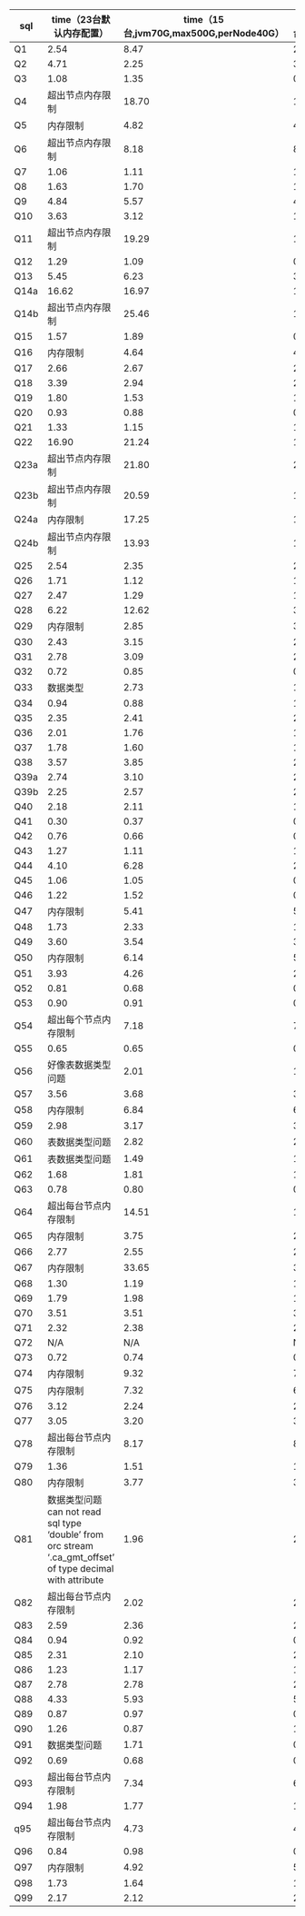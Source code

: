 | sql  | time（23台默认内存配置）                                     | time（15台,jvm70G,max500G,perNode40G） | time（15台,jvm70G,max500G,perNode40G） |
| ---- | ------------------------------------------------------------ | -------------------------------------- | -------------------------------------- |
| Q1   | 2.54                                                         | 8.47                                   | 2.23                                   |
| Q2   | 4.71                                                         | 2.25                                   | 3.19                                   |
| Q3   | 1.08                                                         | 1.35                                   | 0.79                                   |
| Q4   | 超出节点内存限制                                             | 18.70                                  | 16.54                                  |
| Q5   | 内存限制                                                     | 4.82                                   | 4.87                                   |
| Q6   | 超出节点内存限制                                             | 8.18                                   | 8.42                                   |
| Q7   | 1.06                                                         | 1.11                                   | 1.33                                   |
| Q8   | 1.63                                                         | 1.70                                   | 1.42                                   |
| Q9   | 4.84                                                         | 5.57                                   | 4.52                                   |
| Q10  | 3.63                                                         | 3.12                                   | 1.86                                   |
| Q11  | 超出节点内存限制                                             | 19.29                                  | 12.57                                  |
| Q12  | 1.29                                                         | 1.09                                   | 0.79                                   |
| Q13  | 5.45                                                         | 6.23                                   | 3.35                                   |
| Q14a | 16.62                                                        | 16.97                                  | 14.84                                  |
| Q14b | 超出节点内存限制                                             | 25.46                                  | 16.16                                  |
| Q15  | 1.57                                                         | 1.89                                   | 0.70                                   |
| Q16  | 内存限制                                                     | 4.64                                   | 4.01                                   |
| Q17  | 2.66                                                         | 2.67                                   | 2.63                                   |
| Q18  | 3.39                                                         | 2.94                                   | 2.83                                   |
| Q19  | 1.80                                                         | 1.53                                   | 1.61                                   |
| Q20  | 0.93                                                         | 0.88                                   | 0.83                                   |
| Q21  | 1.33                                                         | 1.15                                   | 1.15                                   |
| Q22  | 16.90                                                        | 21.24                                  | 18.86                                  |
| Q23a | 超出节点内存限制                                             | 21.80                                  | 20.77                                  |
| Q23b | 超出节点内存限制                                             | 20.59                                  | 19.32                                  |
| Q24a | 内存限制                                                     | 17.25                                  | 15.19                                  |
| Q24b | 超出节点内存限制                                             | 13.93                                  | 13.85                                  |
| Q25  | 2.54                                                         | 2.35                                   | 2.01                                   |
| Q26  | 1.71                                                         | 1.12                                   | 1.49                                   |
| Q27  | 2.47                                                         | 1.29                                   | 1.39                                   |
| Q28  | 6.22                                                         | 12.62                                  | 3.85                                   |
| Q29  | 内存限制                                                     | 2.85                                   | 3.23                                   |
| Q30  | 2.43                                                         | 3.15                                   | 2.23                                   |
| Q31  | 2.78                                                         | 3.09                                   | 2.38                                   |
| Q32  | 0.72                                                         | 0.85                                   | 0.75                                   |
| Q33  | 数据类型                                                     | 2.73                                   | 1.87                                   |
| Q34  | 0.94                                                         | 0.88                                   | 1.14                                   |
| Q35  | 2.35                                                         | 2.41                                   | 2.30                                   |
| Q36  | 2.01                                                         | 1.76                                   | 1.66                                   |
| Q37  | 1.78                                                         | 1.60                                   | 1.60                                   |
| Q38  | 3.57                                                         | 3.85                                   | 2.96                                   |
| Q39a | 2.74                                                         | 3.10                                   | 2.91                                   |
| Q39b | 2.25                                                         | 2.57                                   | 2.74                                   |
| Q40  | 2.18                                                         | 2.11                                   | 1.85                                   |
| Q41  | 0.30                                                         | 0.37                                   | 0.29                                   |
| Q42  | 0.76                                                         | 0.66                                   | 0.68                                   |
| Q43  | 1.27                                                         | 1.11                                   | 1.05                                   |
| Q44  | 4.10                                                         | 6.28                                   | 2.70                                   |
| Q45  | 1.06                                                         | 1.05                                   | 0.88                                   |
| Q46  | 1.22                                                         | 1.52                                   | 0.94                                   |
| Q47  | 内存限制                                                     | 5.41                                   | 5.37                                   |
| Q48  | 1.73                                                         | 2.33                                   | 1.67                                   |
| Q49  | 3.60                                                         | 3.54                                   | 3.67                                   |
| Q50  | 内存限制                                                     | 6.14                                   | 5.73                                   |
| Q51  | 3.93                                                         | 4.26                                   | 2.40                                   |
| Q52  | 0.81                                                         | 0.68                                   | 0.65                                   |
| Q53  | 0.90                                                         | 0.91                                   | 0.79                                   |
| Q54  | 超出每个节点内存限制                                         | 7.18                                   | 7.63                                   |
| Q55  | 0.65                                                         | 0.65                                   | 0.63                                   |
| Q56  | 好像表数据类型问题                                           | 2.01                                   | 1.99                                   |
| Q57  | 3.56                                                         | 3.68                                   | 3.19                                   |
| Q58  | 内存限制                                                     | 6.84                                   | 6.27                                   |
| Q59  | 2.98                                                         | 3.17                                   | 3.26                                   |
| Q60  | 表数据类型问题                                               | 2.82                                   | 2.28                                   |
| Q61  | 表数据类型问题                                               | 1.49                                   | 1.20                                   |
| Q62  | 1.68                                                         | 1.81                                   | 1.50                                   |
| Q63  | 0.78                                                         | 0.80                                   | 0.79                                   |
| Q64  | 超出每台节点内存限制                                         | 14.51                                  | 13.60                                  |
| Q65  | 内存限制                                                     | 3.75                                   | 2.84                                   |
| Q66  | 2.77                                                         | 2.55                                   | 2.91                                   |
| Q67  | 内存限制                                                     | 33.65                                  | 33.98                                  |
| Q68  | 1.30                                                         | 1.19                                   | 1.06                                   |
| Q69  | 1.79                                                         | 1.98                                   | 1.80                                   |
| Q70  | 3.51                                                         | 3.51                                   | 3.28                                   |
| Q71  | 2.32                                                         | 2.38                                   | 2.44                                   |
| Q72  | N/A                                                          | N/A                                    | N/A                                    |
| Q73  | 0.72                                                         | 0.74                                   | 0.81                                   |
| Q74  | 内存限制                                                     | 9.32                                   | 7.70                                   |
| Q75  | 内存限制                                                     | 7.32                                   | 6.81                                   |
| Q76  | 3.12                                                         | 2.24                                   | 2.33                                   |
| Q77  | 3.05                                                         | 3.20                                   | 3.15                                   |
| Q78  | 超出每台节点内存限制                                         | 8.17                                   | 8.19                                   |
| Q79  | 1.36                                                         | 1.51                                   | 1.57                                   |
| Q80  | 内存限制                                                     | 3.77                                   | 3.74                                   |
| Q81  | 数据类型问题can not read sql type ‘double’ from orc stream ‘.ca_gmt_offset’ of type decimal with attribute | 1.96                                   | 2.95                                   |
| Q82  | 超出每台节点内存限制                                         | 2.02                                   | 2.14                                   |
| Q83  | 2.59                                                         | 2.36                                   | 2.68                                   |
| Q84  | 0.94                                                         | 0.92                                   | 0.86                                   |
| Q85  | 2.31                                                         | 2.10                                   | 2.04                                   |
| Q86  | 1.23                                                         | 1.17                                   | 1.40                                   |
| Q87  | 2.78                                                         | 2.78                                   | 2.71                                   |
| Q88  | 4.33                                                         | 5.93                                   | 5.99                                   |
| Q89  | 0.87                                                         | 0.97                                   | 0.91                                   |
| Q90  | 1.26                                                         | 0.87                                   | 1.56                                   |
| Q91  | 数据类型问题                                                 | 1.71                                   | 0.69                                   |
| Q92  | 0.69                                                         | 0.68                                   | 0.66                                   |
| Q93  | 超出每台节点内存限制                                         | 7.34                                   | 6.54                                   |
| Q94  | 1.98                                                         | 1.77                                   | 1.88                                   |
| q95  | 超出每台节点内存限制                                         | 4.73                                   | 4.45                                   |
| Q96  | 0.84                                                         | 0.98                                   | 0.97                                   |
| Q97  | 内存限制                                                     | 4.92                                   | 5.03                                   |
| Q98  | 1.73                                                         | 1.64                                   | 1.54                                   |
| Q99  | 2.17                                                         | 2.12                                   | 2.54                                   |














